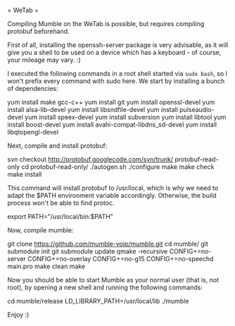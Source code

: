 = WeTab =

Compiling Mumble on the WeTab is possible, but requires compiling protobuf beforehand.

First of all, installing the openssh-server package is very advisable, as it will give you a shell to be used on a device which has a keyboard - of course, your mileage may vary. :)

I executed the following commands in a root shell started via ``sudo bash``, so I won't prefix every command with sudo here. We start by installing a bunch of dependencies:

 yum install make gcc-c++
 yum install git
 yum install openssl-devel
 yum install alsa-lib-devel
 yum install libsndfile-devel
 yum install pulseaudio-devel
 yum install speex-devel
 yum install subversion
 yum install libtool
 yum install boost-devel
 yum install avahi-compat-libdns_sd-devel
 yum install libqtopengl-devel

Next, compile and install protobuf:

 svn checkout http://protobuf.googlecode.com/svn/trunk/ protobuf-read-only
 cd protobuf-read-only/
 ./autogen.sh
 ./configure
 make
 make check
 make install

This command will install protobuf to /usr/local, which is why we need to adapt the $PATH environment variable accordingly. Otherwise, the build process won't be able to find protoc.

 export PATH="/usr/local/bin:$PATH"

Now, compile mumble:

 git clone https://github.com/mumble-voip/mumble.git
 cd mumble/
 git submodule init
 git submodule update
 qmake -recursive CONFIG+=no-server CONFIG+=no-overlay CONFIG+=no-g15 CONFIG+=no-speechd main.pro
 make clean
 make

Now you should be able to start Mumble as your normal user (that is, not root), by opening a new shell and running the following commands:

 cd mumble/release
 LD_LIBRARY_PATH=/usr/local/lib ./mumble

Enjoy :)


